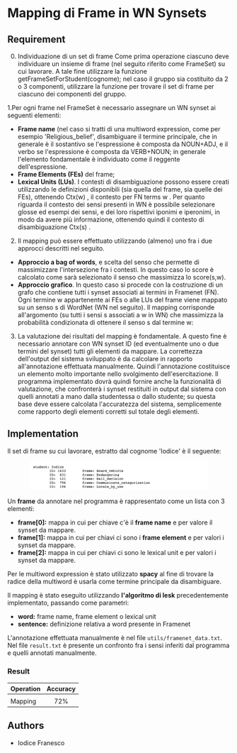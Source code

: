 # Mapping di Frame in WN Synsets

## Requirement 

0. Individuazione di un set di frame
Come prima operazione ciascuno deve individuare un insieme di frame (nel seguito riferito come FrameSet) su cui lavorare.
A tale fine utilizzare la funzione getFrameSetForStudent(cognome); nel caso il gruppo sia costituito da 2 o 3 componenti, utilizzare la funzione per trovare il set di frame per ciascuno dei componenti del gruppo.

1.Per ogni frame nel FrameSet è necessario assegnare un WN synset ai seguenti elementi:
- **Frame name** (nel caso si tratti di una multiword expression, come per esempio
'Religious_belief', disambiguare il termine principale, che in generale è il sostantivo se l'espressione è composta da NOUN+ADJ, e il verbo se l'espressione è composta da VERB+NOUN; in generale l'elemento fondamentale è individuato come il reggente dell'espressione.
- **Frame Elements (FEs)** del frame; 
- **Lexical Units (LUs)**.
I contesti di disambiguazione possono essere creati utilizzando le definizioni disponibili (sia quella del frame, sia quelle dei FEs), ottenendo Ctx(w) , il contesto per FN terms w .
Per quanto riguarda il contesto dei sensi presenti in WN è possibile selezionare glosse ed esempi dei sensi, e dei loro rispettivi iponimi e iperonimi, in modo da avere più informazione, ottenendo quindi il contesto di disambiguazione Ctx(s) .

2. Il mapping può essere effettuato utilizzando (almeno) uno fra i due approcci descritti nel seguito.
- **Approccio a bag of words**, e scelta del senso che permette di massimizzare l'intersezione fra i contesti. In questo caso lo score è calcolato come
sarà selezionato il senso che massimizza lo score(s,w).
- **Approccio grafico**. In questo caso si procede con la costruzione di un grafo che contiene
tutti i synset associati ai termini in Framenet (FN). Ogni termine w appartenente ai FEs o alle LUs del frame viene mappato su un senso s di WordNet (WN nel seguito). Il mapping corrisponde all'argomento (su tutti i sensi s associati a w in WN) che massimizza la probabilità condizionata di ottenere il senso s dal termine w:

3. La valutazione dei risultati del mapping è fondamentale. A questo fine è necessario annotare con WN synset ID (ed eventualmente uno o due termini del synset) tutti gli elementi da mappare.
La correttezza dell'output del sistema sviluppato è da calcolare in rapporto all'annotazione effettuata manualmente. Quindi l'annotazione costituisce un elemento molto importante nello svolgimento dell'esercitazione.
Il programma implementato dovrà quindi fornire anche la funzionalità di valutazione, che confronterà i synset restituiti in output dal sistema con quelli annotati a mano dalla studentessa o dallo studente; su questa base deve essere calcolata l'accuratezza del sistema, semplicemente come rapporto degli elementi corretti sul totale degli elementi.

## Implementation

Il set di frame su cui lavorare, estratto dal cognome 'Iodice' è il seguente:

<p align="center">
  <img src="img/frames.png" width="80%" height="80%"/>
</p>

Un **frame** da annotare nel programma è rappresentato come un lista con 3 elementi:
- **frame[0]:** mappa in cui per chiave c'è il **frame name** e per valore il synset da mappare.
- **frame[1]:** mappa in cui per chiavi ci sono i **frame element** e per valori i synset da mappare.
- **frame[2]:** mappa in cui per chiavi ci sono le lexical unit e per valori i synset da mappare.

Per le multiword expression è stato utilizzato **spacy** al fine di trovare la radice della multiword è usarla come termine principale da disambiguare.

Il mapping è stato eseguito utilizzando **l'algoritmo di lesk** precedentemente implementato, passando come parametri:
- **word:** frame name, frame element o lexical unit
- **sentence:** definizione relativa a word presente in Framenet

L'annotazione effettuata manualmente è nel file `utils/framenet_data.txt`.
Nel file `result.txt` è presente un confronto fra i sensi inferiti dal programma e quelli annotati manualmente.

### Result

Operation | Accuracy 
------------ | :------------: 
| | 
Mapping | 72% 


## Authors

- Iodice Franesco